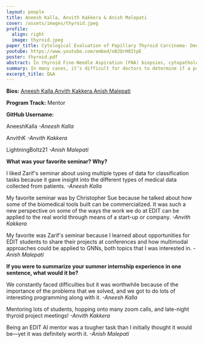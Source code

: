```yaml
---
layout: people
title: Aneesh Kalla, Anvith Kakkera & Anish Malepati
cover: /assets/images/thyroid.jpeg
profile:
  align: right
  image: thyroid.jpeg
paper_title: Cytological Evaluation of Papillary Thyroid Carcinoma- Deep Learning Analysis of Thyroid Fine-Needle Aspiration Biopsies
youtube: https://www.youtube.com/embed/oBJQrH8ItpE
poster: thyroid.pdf
abstract: In thyroid Fine-Needle Aspiration (FNA) biopsies, cytopathologists examine tissues from thyroid nodules under a microscope to detect Papillary Thyroid Carcinoma (PTC), a common thyroid cancer. This study introduces an advanced deep learning algorithm to predict thyroid nodule malignancy, aiming to assist doctors in providing effective treatment and avoiding unnecessary resections. The algorithm generates predictions at both the cellular and cluster levels. Connected Component Analysis (CCA) was employed to isolate follicular clusters from Whole Slide Images (WSIs) of ThinPrep-stained thyroid FNAs. YOLOv8 models, pretrained on the COCO dataset, were trained and used to segment individual cells and dense regions within these clusters; it achieved a precision of 0.75 and a recall of 0.89, indicating strong performance with some false positives. Convolutional Neural Networks (CNNs) with ResNet50 and custom architectures were trained on individual cell nuclei to predict nuclear atypia, with embedding vectors from the penultimate layer used as nodes to create graphs to train a Graph Convolutional Network (GCN). This combined CNN-GCN model had an AUC of 0.79. Additionally, ResNet50-based CNNs were trained on cluster images and giotto-tda topological data to classify for architectural atypia, achieving AUCs of 0.89 for differentiating macrofollicular from microfollicular/crowded architectures and 0.88 for differentiating microfollicular from crowded architectures. A Support Vector Machine (SVM) was used to classify patients based on cluster proportions within a WSI, converted to 2D using Principal Component Analysis (PCA). It achieved an AUC of 0.89 and effectively differentiated between benign and malignant nodules (p=0.027) and between 3A and 3C nodules according to the Bethesda System (p=0.005). Future efforts should focus on optimizing hyperparameters and integrating cluster-level predictions with surgical and molecular data to enhance diagnostic accuracy.
summary: In many cases, it’s difficult for doctors to determine if a patient has thyroid cancer or not. We developed a machine learning approach to assist doctors with this diagnosis.
excerpt_title: Q&A
---
```

**Bios:** [Aneesh Kalla](https://jlevy44.github.io/editai_internship/people/HS_Aneesh_Kalla),[Anvith Kakkera](https://jlevy44.github.io/editai_internship/people/HS_Anvith_Kakkera),[Anish Malepati](https://jlevy44.github.io/editai_internship/people/HS_Anish_Malepati)

**Program Track:** Mentor

**GitHub Username:**  

AneeshKalla
*-Aneesh Kalla*

AnvithK
*-Anvith Kakkera*

LightningBoltz21
*-Anish Malepati*


**What was your favorite seminar? Why?**  

I liked Zarif's seminar about using multiple types of data for classification tasks because it gave insight into the different types of medical data collected from patients.
*-Aneesh Kalla*

My favorite seminar was by Christopher Sue because he talked about how some of the biomedical tools built can be commercialized. It was such a new perspective on some of the ways the work we do at EDIT can be applied to the real world through means of a start-up or company. 
*-Anvith Kakkera*

My favorite was Zarif's seminar because I learned about opportunities for EDIT students to share their projects at conferences and how multimodal approaches could be applied to GNNs, both topics that I was interested in.
*-Anish Malepati*


**If you were to summarize your summer internship experience in one sentence, what would it be?**  

We constantly faced difficulties but it was worthwhile because of the importance of the problems that we solved, and we got to do lots of interesting programming along with it.
*-Aneesh Kalla*

Mentoring lots of students, hopping onto many zoom calls, and late-night thyroid project meetings!
*-Anvith Kakkera*

Being an EDIT AI mentor was a tougher task than I initially thought it would be—yet it was definitely worth it. 
*-Anish Malepati*

